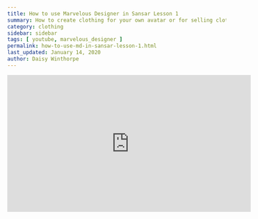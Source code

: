 ```yaml
---
title: How to use Marvelous Designer in Sansar Lesson 1
summary: How to create clothing for your own avatar or for selling clothing in the Sansar store
category: clothing
sidebar: sidebar
tags: [ youtube, marvelous_designer ]
permalink: how-to-use-md-in-sansar-lesson-1.html
last_updated: January 14, 2020
author: Daisy Winthorpe
---
```


<iframe width="560" height="315" src="https://www.youtube.com/embed/TSSAyaxV-mk" frameborder="0" allow="accelerometer; autoplay; encrypted-media; gyroscope; picture-in-picture" allowfullscreen></iframe>

